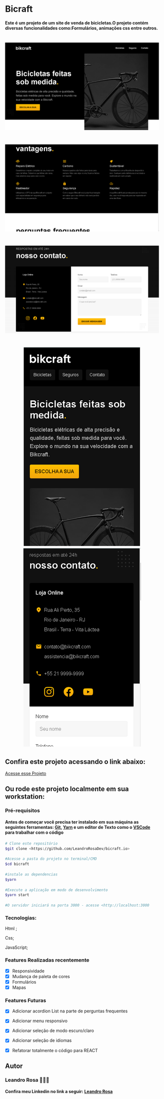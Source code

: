 # Bicraft

<h4>Este é um projeto de um site de venda de bicicletas.O projeto contém diversas funcionalidades como:Formulários, animações css entre outros.</h4>

<h1><img src="./img/Readme.png" alt="Bikcraft"></h1>
<h1><img src="./img/readme1.png" alt="Bikcraft"></h1>
<h1><img src="./img/readme2.png" alt="Bikcraft"></h1>
<h1 align="center"><img src="./img/readme3.png" alt="Bikcraft"><img src="./img/readme4.png" alt="Bikcraft"></h1>

<h2>Confira este projeto acessando o link abaixo:</h2>
<a target="_blank" href="https://leandrorosadev.github.io/bicraft.io/">Acesse esse Projeto</a>

<h2> Ou rode este projeto localmente em sua workstation:</h2>
<h3>Pré-requisitos</h3>
<h4>Antes de começar você precisa ter instalado em sua máquina as seguintes ferramentas: 
<a target="_blank" href="https://git-scm.com/downloads">Git</a>,
<a target="_blank" href="https://classic.yarnpkg.com/lang/en/docs/install/#windows-stable">Yarn</a>
e um editor de Texto como o <a target="_blank" href="https://code.visualstudio.com/download">VSCode</a> para trabalhar com o código</h4>

```bash
# Clone este repositório
$git clone <https://github.com/LeandroRosaDev/bicraft.io>

#Acesse a pasta do projeto no terminal/CMD
$cd bicraft

#instale as dependencias
$yarn

#Execute a aplicação em modo de desenvolvimento
$yarn start

#O servidor iniciará na porta 3000 - acesse <http://localhost:3000

``` 

### Tecnologias: 
Html ;

Css;

JavaScript;



### Features Realizadas recentemente
- [x] Responsividade
- [x] Mudança de paleta de cores
- [x] Formulários
- [x] Mapas

### Features Futuras
- [x] Adicionar acordion List na parte de perguntas frequentes
- [x] Adicionar menu responsivo
- [x]  Adicionar seleção de modo escuro/claro
- [x]  Adicionar seleção de idiomas
- [x]  Refatorar totalmente o código para REACT


<h2>Autor</h2>
<h3>Leandro Rosa 👨🏻‍💻</3>
<h4>Confira meu Linkedin no link a seguir: <a target="_blank" href="https://www.linkedin.com/in/leandro-rosa-28ba8722a/">Leandro Rosa</a></h4>
